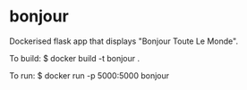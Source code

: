 bonjour
=======

Dockerised flask app that displays "Bonjour Toute Le Monde".


To build:
$ docker build -t bonjour .

To run:
$ docker run -p 5000:5000 bonjour


